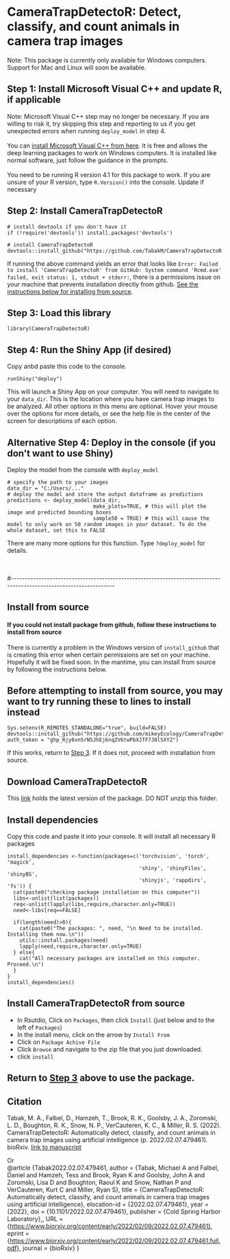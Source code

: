 ﻿# CameraTrapDetectoR: Detect, classify, and count animals in camera trap images
 Note: This package is currently only available for Windows computers. Support for Mac and Linux will soon be available. 

## Step 1: Install Microsoft Visual C++ and update R, if applicable
Note: Microsoft Visual C++ step may no longer be necessary. If you are willing to risk it, try skipping this step and reporting to us if you get unexpected errors when running `deploy_model` in step 4. \
\
You can [install Microsoft Visual C++ from here](https://docs.microsoft.com/en-us/cpp/windows/latest-supported-vc-redist?view=msvc-170#visual-studio-2015-2017-2019-and-2022). It is free and allows the deep learning packages to work on Windows computers. It is installed like normal software, just follow the guidance in the prompts. \
\
You need to be running R version 4.1 for this package to work. If you are unsure of your R version, type `R.Version()` into the console. Update if necessary

## Step 2: Install CameraTrapDetectoR
```
# install devtools if you don't have it
if (!require('devtools')) install.packages('devtools')

# install CameraTrapDetectoR
devtools::install_github("https://github.com/TabakM/CameraTrapDetectoR.git")
```
If running the above command yields an error that looks like `Error: Failed to install 'CameraTrapDetectoR' from GitHub:
  System command 'Rcmd.exe' failed, exit status: 1, stdout + stderr:`, there is a permissions issue on your machine that prevents installation directly from github. [See the instructions below for installing from source](#install-from-source).

## Step 3: Load this library
```
library(CameraTrapDetectoR)
```

## Step 4: Run the Shiny App (if desired)
Copy anbd paste this code to the console.
```
runShiny("deploy")
```
This will launch a Shiny App on your computer. You will need to navigate to your `data_dir`. This is the location where you have camera trap images to be analyzed. All other options in this menu are optional. Hover your mouse over the options for more details, or see the help file in the center of the screen for descriptions of each option.

## Alternative Step 4: Deploy in the console (if you don't want to use Shiny)
Deploy the model from the console with `deploy_model`
```
# specify the path to your images
data_dir = "C:/Users/..."
# deploy the model and store the output dataframe as predictions
predictions <- deploy_model(data_dir,
                            make_plots=TRUE, # this will plot the image and predicted bounding boxes
                            sample50 = TRUE) # this will cause the model to only work on 50 random images in your dataset. To do the whole dataset, set this to FALSE
```
There are many more options for this function. Type `?deploy_model` for details. 

\
\
#-------------------------------------------------------------------------------------------------------------------
## Install from source
#### If you could not install package from github, follow these instructions to install from source
There is currently a problem in the Windows version of `install_github` that is creating this error when certain permissions are set on your machine. Hopefully it will be fixed soon. In the mantime, you can install from source by following the instructions below.

## Before attempting to install from source, you may want to try running these to lines to install instead
```
Sys.setenv(R_REMOTES_STANDALONE="true", build=FALSE)
devtools::install_github("https://github.com/mikeyEcology/CameraTrapDetectoR.git", auth_token = "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")
```
If this works, return to [Step 3](#step-3-load-this-library). If it does not, proceed with installation from source. 

## Download CameraTrapDetectoR
This [link](https://github.com/TabakM/CameraTrapDetectoR/raw/main/CameraTrapDetectoR_0.0.3.zip) holds the latest version of the package. DO NOT unzip this folder. 

## Install dependencies
Copy this code and paste it into your console. It will install all necessary R packages
```
install_dependencies <-function(packages=c('torchvision', 'torch', 'magick', 
                                           'shiny', 'shinyFiles', 'shinyBS', 
                                           'shinyjs', 'rappdirs', 'fs')) {
  cat(paste0("checking package installation on this computer"))
  libs<-unlist(list(packages))
  req<-unlist(lapply(libs,require,character.only=TRUE))
  need<-libs[req==FALSE]
  
  if(length(need)>0){ 
    cat(paste0("The packages: ", need, "\n Need to be installed. Installing them now.\n"))
    utils::install.packages(need)
    lapply(need,require,character.only=TRUE)
  } else{
    cat("All necessary packages are installed on this computer. Proceed.\n")
  }
}
install_dependencies()
```

## Install CameraTrapDetectoR from source
- In Rsutdio, Click on `Packages`, then click `Install` (just below and to the left of `Packages`)
- In the install menu, click on the arrow by `Install From`
- Click on `Package Achive File`
- Click `Browse` and navigate to the zip file that you just downloaded. 
- click `install`

## Return to [Step 3](#step-3-load-this-library) above to use the package. 


## Citation

Tabak, M. A., Falbel, D., Hamzeh, T., Brook, R. K., Goolsby, J. A., Zoromski, L. D., Boughton, R. K., Snow, N. P., VerCauteren, K. C., & Miller, R. S. (2022). CameraTrapDetectoR: Automatically detect, classify, and count animals in camera trap images using artificial intelligence (p. 2022.02.07.479461). bioRxiv. [link to manuscript](https://doi.org/10.1101/2022.02.07.479461)

Or\
@article {Tabak2022.02.07.479461,
	author = {Tabak, Michael A and Falbel, Daniel and Hamzeh, Tess and Brook, Ryan K and Goolsby, John A and Zoromski, Lisa D and Boughton, Raoul K and Snow, Nathan P and VerCauteren, Kurt C and Miller, Ryan S},
	title = {CameraTrapDetectoR: Automatically detect, classify, and count animals in camera trap images using artificial intelligence},
	elocation-id = {2022.02.07.479461},
	year = {2022},
	doi = {10.1101/2022.02.07.479461},
	publisher = {Cold Spring Harbor Laboratory},,
	URL = {https://www.biorxiv.org/content/early/2022/02/09/2022.02.07.479461},
	eprint = {https://www.biorxiv.org/content/early/2022/02/09/2022.02.07.479461.full.pdf},
	journal = {bioRxiv}
}


